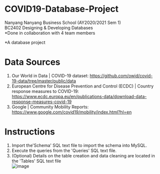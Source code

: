 # COVID19-Database-Project  
Nanyang Nanyang Business School (AY2020/2021 Sem 1)  
BC2402 Designing & Developing Databases  
*Done in collaboration with 4 team members  

*A database project 
# Data Sources
1. Our World in Data | COVID-19 dataset: https://github.com/owid/covid-19-data/tree/master/public/data  
2. European Centre for Disease Prevention and Control (ECDC) | Country response measures to COVID-19: https://www.ecdc.europa.eu/en/publications-data/download-data-response-measures-covid-19  
3. Google | Community Mobility Reports: https://www.google.com/covid19/mobility/index.html?hl=en
# Instructions
1. Import the'Schema' SQL text file to import the schema into MySQL.  
2. Execute the queries from the 'Queries' SQL text file.  
3. (Optional) Details on the table creation and data cleaning are located in the 'Tables' SQL text file  
![image](https://user-images.githubusercontent.com/95431544/150506286-9c1f6fe8-8665-49b2-bbe7-a0894a267431.png)
